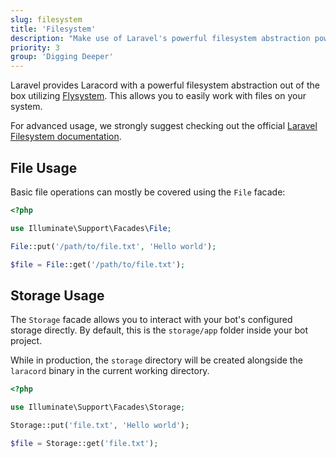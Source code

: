 ```yaml
---
slug: filesystem
title: 'Filesystem'
description: "Make use of Laravel's powerful filesystem abstraction powered by Flysystem."
priority: 3
group: 'Digging Deeper'
---
```


Laravel provides Laracord with a powerful filesystem abstraction out of the box utilizing [Flysystem](https://github.com/thephpleague/flysystem). This allows you to easily work with files on your system.

For advanced usage, we strongly suggest checking out the official [Laravel Filesystem documentation](https://laravel.com/docs/10.x/filesystem).

## File Usage

Basic file operations can mostly be covered using the `File` facade:

```php
<?php

use Illuminate\Support\Facades\File;

File::put('/path/to/file.txt', 'Hello world');

$file = File::get('/path/to/file.txt');
```

## Storage Usage

The `Storage` facade allows you to interact with your bot's configured storage directly. By default, this is the `storage/app` folder inside your bot project.

While in production, the `storage` directory will be created alongside the `laracord` binary in the current working directory.

```php
<?php

use Illuminate\Support\Facades\Storage;

Storage::put('file.txt', 'Hello world');

$file = Storage::get('file.txt');
```
